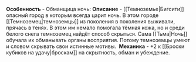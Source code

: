 **Особенность** - Обманщица ночь:
**Описание** - [[Темноземье|Бигсити]] опасный город в которым всегда царит ночь. В этом городе [[Темноземец|темноземцы]] из поколения в поколения выживали, прячась в тенях. В этом им немало помогала тёмная кожа, но и среди белого снега темноземец найдёт способ скрыться. Сама [[Тьма|Ночь]] обучала их обманывать органы восприятия. Потому темноземцы умеют и словом скрывать свои истинные мотивы. 
**Механика** - +2 к [[Броски кубиков на удачу|броскам]] на скрытность, обман и убеждение.